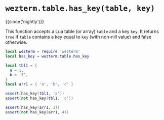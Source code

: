 # `wezterm.table.has_key(table, key)`

{{since('nightly')}}

This function accepts a Lua table (or array) `table` and a key `key`.
It returns `true` if `table` contains a key equal to `key` (with non-nill value)
and false otherwise.

```lua
local wezterm = require 'wezterm'
local has_key = wezterm.table.has_key

local tbl1 = {
  a = 1,
  b = '2',
}
local arr1 = { 'a', 'b', 'c' }

assert(has_key(tbl1, 'a'))
assert(not has_key(tbl1, 'c'))

assert(has_key(arr1, 3))
assert(not has_key(arr1, 4))
```
